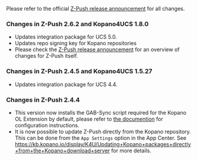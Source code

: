 Please refer to the official [Z-Push release announcement](http://z-push.org/z-push-2-4-5-final-release/) for all changes.

### Changes in Z-Push 2.6.2 and Kopano4UCS 1.8.0

* Updates integration package for UCS 5.0.
* Updates repo signing key for Kopano repositories
* Please check the [Z-Push release announcement](https://z-push.org/z-push-2-6-2-final-released/) for an overview of changes for Z-Push itself.

### Changes in Z-Push 2.4.5 and Kopano4UCS 1.5.27

* Updates integration package for UCS 4.4.

### Changes in Z-Push 2.4.4

* This version now installs the GAB-Sync script required for the Kopano OL Extension by default, please refer to [the documention](https://kb.kopano.io/display/ZP/Configuring+GAB-Sync+for+Kopano+OL+Extension) for configuration instructions.
* It is now possible to update Z-Push directly from the Kopano repository. This can be done from the `App Settings` option in the App Center. See https://kb.kopano.io/display/K4U/Updating+Kopano+packages+directly+from+the+Kopano+download+server for more details.
